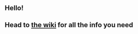 ## Hello!
## Head to [the wiki](https://github.com/gis4533-fall2019/webdev-unit/wiki) for all the info you need
